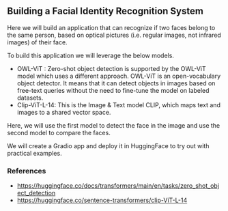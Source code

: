 ## Building a Facial Identity Recognition System

Here we will build an application that can recognize if two faces belong to the same person, based on optical pictures (i.e. regular images, not infrared images) of their face.

To build this application we will leverage the below models.
* OWL-ViT : Zero-shot object detection is supported by the OWL-ViT model which uses a different approach. OWL-ViT is an open-vocabulary object detector. It means that it can detect objects in images based on free-text queries without the need to fine-tune the model on labeled datasets.
* Clip-ViT-L-14: This is the Image & Text model CLIP, which maps text and images to a shared vector space. 

Here, we will use the first model to detect the face in the image and use the second model to compare the faces.

We will create a Gradio app and deploy it in HuggingFace to try out with practical examples.

### References
* https://huggingface.co/docs/transformers/main/en/tasks/zero_shot_object_detection
* https://huggingface.co/sentence-transformers/clip-ViT-L-14
